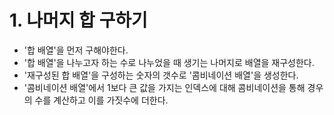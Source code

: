 # 1. 나머지 합 구하기
- '합 배열'을 먼저 구해야한다.
- '합 배열'을 나누고자 하는 수로 나누었을 때 생기는 나머지로 배열을 재구성한다.
- '재구성된 합 배열'을 구성하는 숫자의 갯수로 '콤비네이션 배열'을 생성한다.
- '콤비네이션 배열'에서 1보다 큰 값을 가지는 인덱스에 대해 콤비네이션을 통해 경우의 수를 계산하고 이를 가짓수에 더한다.